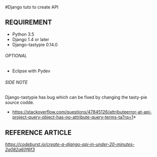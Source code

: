 #Django tuto to create API

## REQUIREMENT
 * Python 3.5
 * Django 1.4 or later
 * Django-tastypie 0.14.0

 ###### OPTIONAL
  * Eclipse with Pydev

###### SIDE NOTE
 Django-tastypie has bug which can be fixed by changing the tasty-pie source codde.
 * https://stackoverflow.com/questions/47845126/attributeerror-at-api-project-query-object-has-no-attribute-query-terms-ta?rq=1*

## REFERENCE ARTICLE
 *https://codeburst.io/create-a-django-api-in-under-20-minutes-2a082a60f6f3*
 
